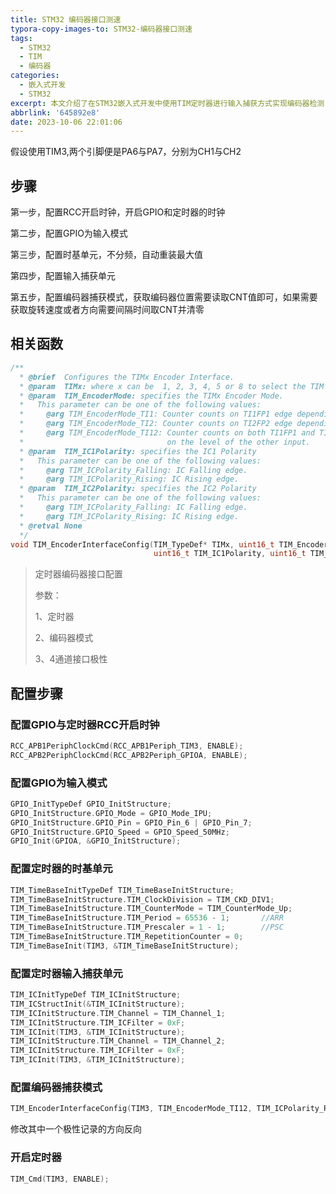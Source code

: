 ```yaml
---
title: STM32 编码器接口测速
typora-copy-images-to: STM32-编码器接口测速
tags:
  - STM32
  - TIM
  - 编码器
categories:
  - 嵌入式开发
  - STM32
excerpt: 本文介绍了在STM32嵌入式开发中使用TIM定时器进行输入捕获方式实现编码器检测，用于检测编码器速度和位置。
abbrlink: '645892e8'
date: 2023-10-06 22:01:06
---
```


假设使用TIM3,两个引脚便是PA6与PA7，分别为CH1与CH2

## 步骤

第一步，配置RCC开启时钟，开启GPIO和定时器的时钟

第二步，配置GPIO为输入模式

第三步，配置时基单元，不分频，自动重装最大值

第四步，配置输入捕获单元

第五步，配置编码器捕获模式，获取编码器位置需要读取CNT值即可，如果需要获取旋转速度或者方向需要间隔时间取CNT并清零

## 相关函数

```c
/**
  * @brief  Configures the TIMx Encoder Interface.
  * @param  TIMx: where x can be  1, 2, 3, 4, 5 or 8 to select the TIM peripheral.
  * @param  TIM_EncoderMode: specifies the TIMx Encoder Mode.
  *   This parameter can be one of the following values:
  *     @arg TIM_EncoderMode_TI1: Counter counts on TI1FP1 edge depending on TI2FP2 level.
  *     @arg TIM_EncoderMode_TI2: Counter counts on TI2FP2 edge depending on TI1FP1 level.
  *     @arg TIM_EncoderMode_TI12: Counter counts on both TI1FP1 and TI2FP2 edges depending
  *                                on the level of the other input.
  * @param  TIM_IC1Polarity: specifies the IC1 Polarity
  *   This parameter can be one of the following values:
  *     @arg TIM_ICPolarity_Falling: IC Falling edge.
  *     @arg TIM_ICPolarity_Rising: IC Rising edge.
  * @param  TIM_IC2Polarity: specifies the IC2 Polarity
  *   This parameter can be one of the following values:
  *     @arg TIM_ICPolarity_Falling: IC Falling edge.
  *     @arg TIM_ICPolarity_Rising: IC Rising edge.
  * @retval None
  */
void TIM_EncoderInterfaceConfig(TIM_TypeDef* TIMx, uint16_t TIM_EncoderMode,
                                uint16_t TIM_IC1Polarity, uint16_t TIM_IC2Polarity)
```

> 定时器编码器接口配置
>
> 参数：
>
> 1、定时器
>
> 2、编码器模式
>
> 3、4通道接口极性

## 配置步骤

### 配置GPIO与定时器RCC开启时钟

```c
RCC_APB1PeriphClockCmd(RCC_APB1Periph_TIM3, ENABLE);
RCC_APB2PeriphClockCmd(RCC_APB2Periph_GPIOA, ENABLE);
```

### 配置GPIO为输入模式

```c
GPIO_InitTypeDef GPIO_InitStructure;
GPIO_InitStructure.GPIO_Mode = GPIO_Mode_IPU;
GPIO_InitStructure.GPIO_Pin = GPIO_Pin_6 | GPIO_Pin_7;
GPIO_InitStructure.GPIO_Speed = GPIO_Speed_50MHz;
GPIO_Init(GPIOA, &GPIO_InitStructure);
```

### 配置定时器的时基单元

```c
TIM_TimeBaseInitTypeDef TIM_TimeBaseInitStructure;
TIM_TimeBaseInitStructure.TIM_ClockDivision = TIM_CKD_DIV1;
TIM_TimeBaseInitStructure.TIM_CounterMode = TIM_CounterMode_Up;
TIM_TimeBaseInitStructure.TIM_Period = 65536 - 1;		//ARR
TIM_TimeBaseInitStructure.TIM_Prescaler = 1 - 1;		//PSC
TIM_TimeBaseInitStructure.TIM_RepetitionCounter = 0;
TIM_TimeBaseInit(TIM3, &TIM_TimeBaseInitStructure);
```

### 配置定时器输入捕获单元

```c
TIM_ICInitTypeDef TIM_ICInitStructure;
TIM_ICStructInit(&TIM_ICInitStructure);
TIM_ICInitStructure.TIM_Channel = TIM_Channel_1;
TIM_ICInitStructure.TIM_ICFilter = 0xF;
TIM_ICInit(TIM3, &TIM_ICInitStructure);
TIM_ICInitStructure.TIM_Channel = TIM_Channel_2;
TIM_ICInitStructure.TIM_ICFilter = 0xF;
TIM_ICInit(TIM3, &TIM_ICInitStructure);
```

### 配置编码器捕获模式

```c
TIM_EncoderInterfaceConfig(TIM3, TIM_EncoderMode_TI12, TIM_ICPolarity_Rising, TIM_ICPolarity_Rising);
```

修改其中一个极性记录的方向反向

### 开启定时器

```c
TIM_Cmd(TIM3, ENABLE);
```

